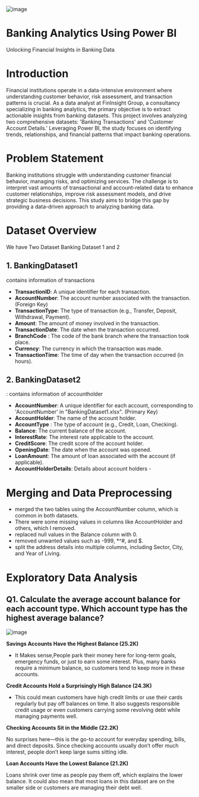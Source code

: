 ![image](https://github.com/user-attachments/assets/5af619b9-1d6f-4b33-bab8-c927082e398f)

# **Banking Analytics Using Power BI**


Unlocking Financial Insights in Banking Data

# **Introduction**

Financial institutions operate in a data-intensive environment where understanding customer behavior, risk assessment, and transaction patterns is crucial. As a data analyst at FinInsight Group, a consultancy specializing in banking analytics, the primary objective is to extract actionable insights from banking datasets. This project involves analyzing two comprehensive datasets: 'Banking Transactions' and 'Customer Account Details.' Leveraging Power BI, the study focuses on identifying trends, relationships, and financial patterns that impact banking operations.

# **Problem Statement**

Banking institutions struggle with understanding customer financial behavior, managing risks, and optimizing services. The challenge is to interpret vast amounts of transactional and account-related data to enhance customer relationships, improve risk assessment models, and drive strategic business decisions. This study aims to bridge this gap by providing a data-driven approach to analyzing banking data.

# **Dataset Overview**

We have Two Dataset Banking Dataset 1 and 2

## **1. BankingDataset1**
   contains information of transactions 

- **TransactionID**: A unique identifier for each transaction.
- **AccountNumber**: The account number associated with the transaction. (Foreign Key)
- **TransactionType**: The type of transaction (e.g., Transfer, Deposit, Withdrawal, Payment).
- **Amount**: The amount of money involved in the transaction.
- **TransactionDate**: The date when the transaction occurred.
- **BranchCode** : The code of the bank branch where the transaction took place.
- **Currency**: The currency in which the transaction was made.
- **TransactionTime**: The time of day when the transaction occurred (in hours).

## **2. BankingDataset2**

: contains information of accountholder

- **AccountNumber**: A unique identifier for each account, corresponding to 'AccountNumber' in "BankingDataset1.xlsx". (Primary Key)
- **AccountHolder**: The name of the account holder.
- **AccountType** : The type of account (e.g., Credit, Loan, Checking).
- **Balance**: The current balance of the account.
- **InterestRate**: The interest rate applicable to the account.
- **CreditScore**: The credit score of the account holder.
- **OpeningDate**: The date when the account was opened.
- **LoanAmount**: The amount of loan associated with the account (if applicable).
- **AccountHolderDetails**: Details about account holders -


# **Merging and Data Preprocessing**

- merged the two tables using the AccountNumber column, which is common in both datasets.
- There were some missing values in columns like AccountHolder and others, which I removed.
- replaced null values in the Balance column with 0.
- removed unwanted values such as -999, *^#, and $.
- split the address details into multiple columns, including Sector, City, and Year of Living.

# **Exploratory Data Analysis**

## **Q1.  Calculate the average account balance for each account type. Which account type has the highest average balance?**

![image](https://github.com/user-attachments/assets/0564c448-be8a-4687-ab3c-e004ca91d6b0)

**Savings Accounts Have the Highest Balance (25.2K)**
 - It Makes sense,People park their money here for long-term goals, emergency funds, or just to earn some interest. Plus, many banks require a minimum balance, so customers tend to keep more in these accounts.
   
**Credit Accounts Hold a Surprisingly High Balance (24.3K)**
- This could mean customers have high credit limits or use their cards regularly but pay off balances on time. It also suggests responsible credit usage or even customers carrying some revolving debt while managing payments well.
  
**Checking Accounts Sit in the Middle (22.2K)**

No surprises here—this is the go-to account for everyday spending, bills, and direct deposits. Since checking accounts usually don’t offer much interest, people don’t keep large sums sitting idle.

**Loan Accounts Have the Lowest Balance (21.2K)**

Loans shrink over time as people pay them off, which explains the lower balance. It could also mean that most loans in this dataset are on the smaller side or customers are managing their debt well.









